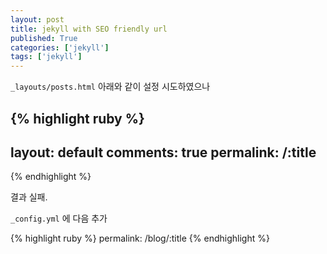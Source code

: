 ```yaml
---
layout: post
title: jekyll with SEO friendly url
published: True
categories: ['jekyll']
tags: ['jekyll']
---
```


`_layouts/posts.html` 아래와 같이 설정 시도하였으나


{% highlight ruby %}
---
layout: default
comments: true
permalink: /:title
---
{% endhighlight %}

결과 실패.

`_config.yml` 에 다음 추가

{% highlight ruby %}
permalink: /blog/:title
{% endhighlight %}